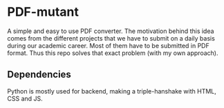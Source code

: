 # PDF-mutant
A simple and easy to use PDF converter.
The motivation behind this idea comes from the different projects that we have to submit on a daily basis during our academic career. Most of them have to be submitted in PDF format. Thus this repo solves that exact problem (with my own approach). 

## Dependencies
Python is mostly used for backend, making a triple-hanshake with HTML, CSS and JS. 
